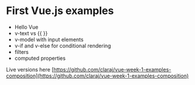 # First Vue.js examples 

* Hello Vue
* v-text vs {{ }}
* v-model with input elements
* v-if and v-else for conditional rendering
* filters
* computed properties 

Live versions here [https://github.com/claraj/vue-week-1-examples-composition](https://github.com/claraj/vue-week-1-examples-composition)